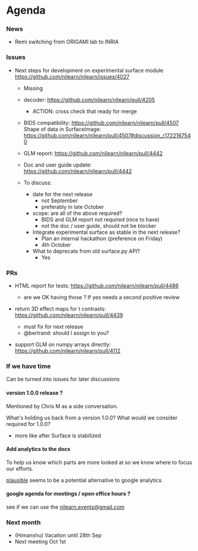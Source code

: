 # Agenda

### News

- Remi switching from ORIGAMI lab to INRIA

### Issues

- Next steps for development on experimental surface module https://github.com/nilearn/nilearn/issues/4027
  -  Missing
    - decoder: https://github.com/nilearn/nilearn/pull/4205 
      - ACTION: cross check that ready for merge
    - BIDS compatibility: https://github.com/nilearn/nilearn/pull/4507
      Shape of data in SurfaceImage: https://github.com/nilearn/nilearn/pull/4507#discussion_r1722167540

    - GLM report: https://github.com/nilearn/nilearn/pull/4442
    - Doc and user guide update: https://github.com/nilearn/nilearn/pull/4442
  - To discuss: 
    - date for the next release
      - not September
      - preferably in late October 
    - scope: are all of the above required?
      - BIDS and GLM report not required (nice to have)
      - not the doc / user guide, should not be blocker
    - Integrate experimental surface as stable in the next release?
      - Plan an internal hackathon (preference on Friday) 
      - 4th October
    - What to deprecate from old surface.py API?
      - Yes 

### PRs

- HTML report for tests: https://github.com/nilearn/nilearn/pull/4486
  - are we OK having those ? If yes needs a second positive review

- return 3D effect maps for t contrasts:  https://github.com/nilearn/nilearn/pull/4439
  - must fix for next release
  - @bertrand: should I assign to you? 

- support GLM on numpy arrays directly: https://github.com/nilearn/nilearn/pull/4112

### If we have time

Can be turned into issues for later discussions

#### version 1.0.0 release ?

Mentioned by Chris M as a side conversation.

What's holding us back from a version 1.0.0?
What would we consider required for 1.0.0?

- more like after Surface is stabilized

#### Add analytics to the docs

To help us know which parts are more looked at so we know where to focus our efforts.

[plausible](https://plausible.io/) seems to be a potential alternative to google analytics.

#### google agenda for meetings / open office hours ?

see if we can use the nilearn.events@gmail.com

### Next month

- (Himanshu) Vacation until 28th Sep
- Next meeting Oct 1st